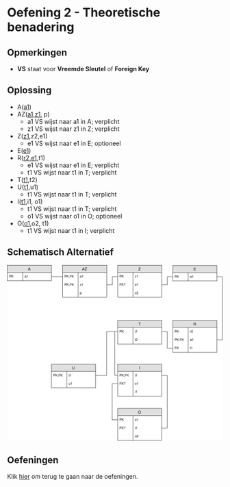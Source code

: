 # Oefening 2 - Theoretische benadering

## Opmerkingen
- **VS** staat voor **Vreemde Sleutel** of **Foreign Key**

## Oplossing
- A(<ins>a1</ins>)​
- AZ(<ins>a1,z1</ins>, p) ​
    - a1 VS wijst naar a1 in A; verplicht ​
    - z1 VS wijst naar z1 in Z; verplicht ​
- Z(<ins>z1</ins>,z2,e1)​
    - e1 VS wijst naar e1 in E; optioneel​
- E(<ins>e1</ins>)​
- R(<ins>r2,e1</ins>,t1)​
    - e1 VS wijst naar e1 in E; verplicht​
    - t1 VS wijst naar t1 in T; verplicht​
- T(<ins>t1</ins>,t2)​
- U(<ins>t1</ins>,u1)​
    - t1 VS wijst naar t1 in T; verplicht​
- I(<ins>t1</ins>,i1, o1)​
    - t1 VS wijst naar t1 in T; verplicht​
    - o1 VS wijst naar o1 in O; optioneel​
- O(<ins>o1</ins>,o2, t1)​
    - t1 VS wijst naar t1 in I; verplicht

## Schematisch Alternatief
<img src="./exercise-2.svg">

## Oefeningen
Klik [hier](../exercises.md) om terug te gaan naar de oefeningen.
